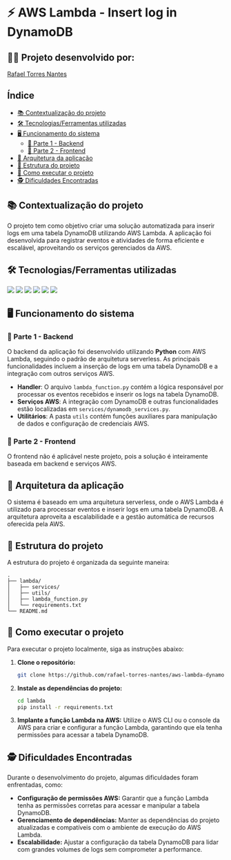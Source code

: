 # ⚡ AWS Lambda - Insert log in DynamoDB

## 👨‍💻 Projeto desenvolvido por: 
[Rafael Torres Nantes](https://github.com/rafael-torres-nantes)

## Índice

* [📚 Contextualização do projeto](#-contextualização-do-projeto)
* [🛠️ Tecnologias/Ferramentas utilizadas](#%EF%B8%8F-tecnologiasferramentas-utilizadas)
* [🖥️ Funcionamento do sistema](#%EF%B8%8F-funcionamento-do-sistema)
    * [🧩 Parte 1 - Backend](#parte-1---backend)
    * [🎨 Parte 2 - Frontend](#parte-2---frontend)
* [🔀 Arquitetura da aplicação](#arquitetura-da-aplicação)
* [📁 Estrutura do projeto](#estrutura-do-projeto)
* [📌 Como executar o projeto](#como-executar-o-projeto)
* [🕵️ Dificuldades Encontradas](#%EF%B8%8F-dificuldades-encontradas)

## 📚 Contextualização do projeto

O projeto tem como objetivo criar uma solução automatizada para inserir logs em uma tabela DynamoDB utilizando AWS Lambda. A aplicação foi desenvolvida para registrar eventos e atividades de forma eficiente e escalável, aproveitando os serviços gerenciados da AWS.

## 🛠️ Tecnologias/Ferramentas utilizadas

[<img src="https://img.shields.io/badge/AWS_Lambda-FF9900?logo=amazonaws&logoColor=white">](https://aws.amazon.com/lambda/)
[<img src="https://img.shields.io/badge/AWS_DynamoDB-4053D6?logo=amazonaws&logoColor=white">](https://aws.amazon.com/dynamodb/)
[<img src="https://img.shields.io/badge/Python-3776AB?logo=python&logoColor=white">](https://www.python.org/)
[<img src="https://img.shields.io/badge/Visual_Studio_Code-007ACC?logo=visual-studio-code&logoColor=white">](https://code.visualstudio.com/)
[<img src="https://img.shields.io/badge/Boto3-0073BB?logo=amazonaws&logoColor=white">](https://boto3.amazonaws.com/v1/documentation/api/latest/index.html)
[<img src="https://img.shields.io/badge/GitHub-181717?logo=github&logoColor=white">](https://github.com/)

## 🖥️ Funcionamento do sistema

### 🧩 Parte 1 - Backend

O backend da aplicação foi desenvolvido utilizando **Python** com AWS Lambda, seguindo o padrão de arquitetura serverless. As principais funcionalidades incluem a inserção de logs em uma tabela DynamoDB e a integração com outros serviços AWS.

* **Handler**: O arquivo `lambda_function.py` contém a lógica responsável por processar os eventos recebidos e inserir os logs na tabela DynamoDB.
* **Serviços AWS**: A integração com DynamoDB e outras funcionalidades estão localizadas em `services/dynamodb_services.py`.
* **Utilitários**: A pasta `utils` contém funções auxiliares para manipulação de dados e configuração de credenciais AWS.

### 🎨 Parte 2 - Frontend

O frontend não é aplicável neste projeto, pois a solução é inteiramente baseada em backend e serviços AWS.

## 🔀 Arquitetura da aplicação

O sistema é baseado em uma arquitetura serverless, onde o AWS Lambda é utilizado para processar eventos e inserir logs em uma tabela DynamoDB. A arquitetura aproveita a escalabilidade e a gestão automática de recursos oferecida pela AWS.

## 📁 Estrutura do projeto

A estrutura do projeto é organizada da seguinte maneira:

```
.
├── lambda/
│   ├── services/
│   ├── utils/
│   ├── lambda_function.py
│   └── requirements.txt
└── README.md
```

## 📌 Como executar o projeto

Para executar o projeto localmente, siga as instruções abaixo:

1. **Clone o repositório:**
    ```bash
    git clone https://github.com/rafael-torres-nantes/aws-lambda-dynamodb-logger.git
    ```

2. **Instale as dependências do projeto:**
    ```bash
    cd lambda
    pip install -r requirements.txt
    ```

3. **Implante a função Lambda na AWS:**
    Utilize o AWS CLI ou o console da AWS para criar e configurar a função Lambda, garantindo que ela tenha permissões para acessar a tabela DynamoDB.

## 🕵️ Dificuldades Encontradas

Durante o desenvolvimento do projeto, algumas dificuldades foram enfrentadas, como:

- **Configuração de permissões AWS:** Garantir que a função Lambda tenha as permissões corretas para acessar e manipular a tabela DynamoDB.
- **Gerenciamento de dependências:** Manter as dependências do projeto atualizadas e compatíveis com o ambiente de execução do AWS Lambda.
- **Escalabilidade:** Ajustar a configuração da tabela DynamoDB para lidar com grandes volumes de logs sem comprometer a performance.
